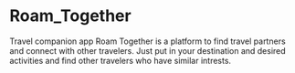 # Roam_Together
 Travel companion app
 Roam Together is a platform to find travel partners and connect with other travelers. 
 Just put in your destination and desired activities and find other travelers who have similar intrests.
